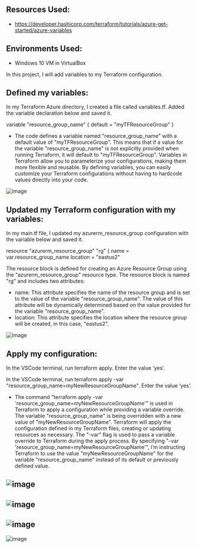 ## Resources Used:
- https://developer.hashicorp.com/terraform/tutorials/azure-get-started/azure-variables

## Environments Used:
- Windows 10 VM in VirtualBox

In this project, I will add variables to my Terraform configuration.
 
## Defined my variables:
In my Terraform Azure directory, I created a file called variables.tf. Added the variable declaration below and saved it.

variable "resource_group_name" {
  default = "myTFResourceGroup"
}

- The code defines a variable named "resource_group_name" with a default value of "myTFResourceGroup". This means that if a value for the variable "resource_group_name" is not explicitly provided when running Terraform, it will default to "myTFResourceGroup". Variables in Terraform allow you to parameterize your configurations, making them more flexible and reusable. By defining variables, you can easily customize your Terraform configurations without having to hardcode values directly into your code.

![image](https://github.com/JasmineH18/Terraform/assets/156473751/b48f8640-6552-47be-a2b1-d12e35f8ffdb)

## Updated my Terraform configuration with my variables: 

In my main.tf file, I updated my azurerm_resource_group configuration with the variable below and saved it.

resource "azurerm_resource_group" "rg" {
  name     = var.resource_group_name
  location = "eastus2"

The resource block is defined for creating an Azure Resource Group using the "azurerm_resource_group" resource type. The resource block is named "rg" and includes two attributes:

- name: This attribute specifies the name of the resource group and is set to the value of the variable "resource_group_name". The value of this attribute will be dynamically determined based on the value provided for the variable "resource_group_name".
- location: This attribute specifies the location where the resource group will be created, in this case, "eastus2".

![image](https://github.com/JasmineH18/Terraform/assets/156473751/2295ded6-f6de-402d-91f7-d7a0b5abc1ad)

## Apply my configuration:

In the VSCode terminal, run terraform apply. Enter the value ‘yes’.

In the VSCode terminal, run terraform apply -var "resource_group_name=myNewResourceGroupName". Enter the value ‘yes’.

- The command "terraform apply -var 'resource_group_name=myNewResourceGroupName'" is used in Terraform to apply a configuration while providing a variable override. The variable "resource_group_name" is being overridden with a new value of "myNewResourceGroupName". Terraform will apply the configuration defined in my Terraform files, creating or updating resources as necessary. The "-var" flag is used to pass a variable override to Terraform during the apply process. By specifying "-var 'resource_group_name=myNewResourceGroupName'", I’m instructing Terraform to use the value "myNewResourceGroupName" for the variable "resource_group_name" instead of its default or previously defined value.

![image](https://github.com/JasmineH18/Terraform/assets/156473751/1841e58b-c536-4cc5-b625-bad9cf4e910d)
-
![image](https://github.com/JasmineH18/Terraform/assets/156473751/cc6bbe73-d18f-4d41-ad2e-4d4405698b9d)
-
![image](https://github.com/JasmineH18/Terraform/assets/156473751/846e8238-2c4a-43f0-a83b-cc2995ed4de0)
-
![image](https://github.com/JasmineH18/Terraform/assets/156473751/43581da9-fc23-4a03-9adb-c0f9c86d5b49)






